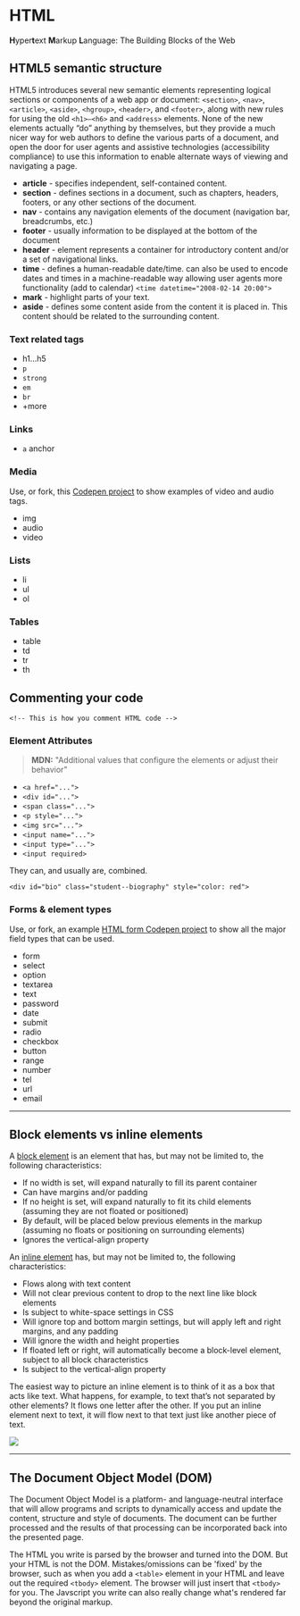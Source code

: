 # HTML

**H**yper**t**ext **M**arkup **L**anguage: The Building Blocks of the Web

## HTML5 semantic structure
HTML5 introduces several new semantic elements representing logical sections or components of a web app or document: `<section>`, `<nav>`, `<article>`, `<aside>`, `<hgroup>`, `<header>`, and `<footer>`, along with new rules for using the old `<h1>–<h6>` and `<address>` elements. None of the new elements actually “do” anything by themselves, but they provide a much nicer way for web authors to define the various parts of a document, and open the door for user agents and assistive technologies (accessibility compliance) to use this information to enable alternate ways of viewing and navigating a page.

  + __article__ - specifies independent, self-contained content.
  + __section__ - defines sections in a document, such as chapters, headers, footers, or any other sections of the document.
  + __nav__  - contains any navigation elements of the document (navigation bar, breadcrumbs, etc.)
  + __footer__ - usually information to be displayed at the bottom of the document
  + __header__ - element represents a container for introductory content and/or a set of navigational links.
  + __time__ - defines a human-readable date/time. 
    can also be used to encode dates and times in a machine-readable way allowing user agents more functionality (add to calendar) `<time datetime="2008-02-14 20:00">`
  + __mark__ - highlight parts of your text.
  + __aside__ - defines some content aside from the content it is placed in. This content should be related to the surrounding content.


### Text related tags
  + h1...h5
  + `p`
  + `strong`
  + `em`
  + `br`
  + +more

### Links
  + `a` anchor

### Media

Use, or fork, this [Codepen project](http://codepen.io/chortlehoort/pen/qdoKqr) to show examples of video and audio tags.

  + img
  + audio
  + video

### Lists
  + li
  + ul
  + ol

### Tables
  + table
  + td
  + tr
  + th

## Commenting your code

`<!-- This is how you comment HTML code -->`

### Element Attributes
> **MDN:** "Additional values that configure the elements or adjust their behavior"

+ `<a href="...">`
+ `<div id="...">`
+ `<span class="...">`
+ `<p style="...">`
+ `<img src="...">`
+ `<input name="...">`
+ `<input type="...">`
+ `<input required>`

They can, and usually are, combined.

`<div id="bio" class="student--biography" style="color: red">`

### Forms & element types

Use, or fork, an example [HTML form Codepen project](http://codepen.io/chortlehoort/pen/ogpVZq) to show all the major field types that can be used.

  + form
  + select
  + option
  + textarea
  + text
  + password
  + date
  + submit
  + radio
  + checkbox
  + button
  + range
  + number
  + tel
  + url
  + email

---

## Block elements vs inline elements

A [block element](https://developer.mozilla.org/en-US/docs/Web/HTML/Block-level_elements) is an element that has, but may not be limited to, the following characteristics:

+ If no width is set, will expand naturally to fill its parent container
+ Can have margins and/or padding
+ If no height is set, will expand naturally to fit its child elements (assuming they are not floated or positioned)
+ By default, will be placed below previous elements in the markup (assuming no floats or positioning on surrounding elements)
+ Ignores the vertical-align property

An [inline element](https://developer.mozilla.org/en-US/docs/Web/HTML/Inline_elemente) has, but may not be limited to, the following characteristics:

+ Flows along with text content
+ Will not clear previous content to drop to the next line like block elements
+ Is subject to white-space settings in CSS
+ Will ignore top and bottom margin settings, but will apply left and right margins, and any padding
+ Will ignore the width and height properties
+ If floated left or right, will automatically become a block-level element, subject to all block characteristics
+ Is subject to the vertical-align property

The easiest way to picture an inline element is to think of it as a box that acts like text. What happens, for example, to text that’s not separated by other elements? It flows one letter after the other. If you put an inline element next to text, it will flow next to that text just like another piece of text.

<img src="http://www.w3.org/wiki/images/3/38/Fc-ss-01.png">

---

## The Document Object Model (DOM)

The Document Object Model is a platform- and language-neutral interface that will allow programs and scripts to dynamically access and update the content, structure and style of documents. The document can be further processed and the results of that processing can be incorporated back into the presented page.

The HTML you write is parsed by the browser and turned into the DOM. But your HTML is not the DOM. Mistakes/omissions can be 'fixed' by the browser, such as when you add a `<table>` element in your HTML and leave out the required `<tbody>` element. The browser will just insert that `<tbody>` for you. The Javscript you write can also really change what's rendered far beyond the original markup.



